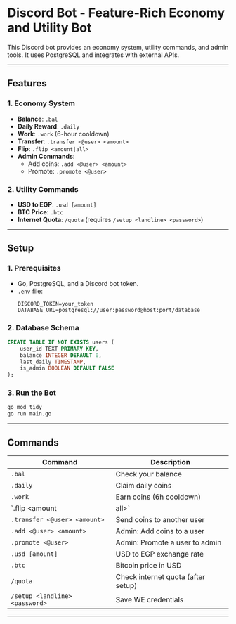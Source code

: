 # Discord Bot - Feature-Rich Economy and Utility Bot

This Discord bot provides an economy system, utility commands, and admin tools. It uses PostgreSQL and integrates with external APIs.

---

## Features

### **1. Economy System**
- **Balance**: `.bal`
- **Daily Reward**: `.daily`
- **Work**: `.work` (6-hour cooldown)
- **Transfer**: `.transfer <@user> <amount>`
- **Flip**: `.flip <amount|all>`
- **Admin Commands**:
  - Add coins: `.add <@user> <amount>`
  - Promote: `.promote <@user>`

### **2. Utility Commands**
- **USD to EGP**: `.usd [amount]`
- **BTC Price**: `.btc`
- **Internet Quota**: `/quota` (requires `/setup <landline> <password>`)

---

## Setup

### **1. Prerequisites**
- Go, PostgreSQL, and a Discord bot token.
- `.env` file:
  ```env
  DISCORD_TOKEN=your_token
  DATABASE_URL=postgresql://user:password@host:port/database
  ```

### **2. Database Schema**
```sql
CREATE TABLE IF NOT EXISTS users (
    user_id TEXT PRIMARY KEY,
    balance INTEGER DEFAULT 0,
    last_daily TIMESTAMP,
    is_admin BOOLEAN DEFAULT FALSE
);
```

### **3. Run the Bot**
```bash
go mod tidy
go run main.go
```

---

## Commands
| Command                     | Description                          |
|-----------------------------|--------------------------------------|
| `.bal`                      | Check your balance                   |
| `.daily`                    | Claim daily coins                    |
| `.work`                     | Earn coins (6h cooldown)             |
| `.flip <amount|all>`        | Gamble coins                         |
| `.transfer <@user> <amount>`| Send coins to another user           |
| `.add <@user> <amount>`     | Admin: Add coins to a user           |
| `.promote <@user>`          | Admin: Promote a user to admin       |
| `.usd [amount]`             | USD to EGP exchange rate             |
| `.btc`                      | Bitcoin price in USD                 |
| `/quota`                    | Check internet quota (after setup)   |
| `/setup <landline> <password>`| Save WE credentials               |

---
